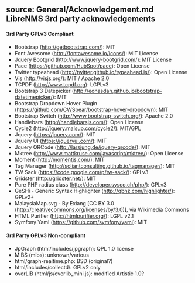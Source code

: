 source: General/Acknowledgement.md
LibreNMS 3rd party acknowledgements
-----------------------------------

#### 3rd Party GPLv3 Compliant

  - Bootstrap (http://getbootstrap.com/): MIT
  - Font Awesome (http://fontawesome.io/icons/): MIT License
  - Jquery Bootgrid (http://www.jquery-bootgrid.com/): MIT License
  - Pace (https://github.com/HubSpot/pace): Open License
  - Twitter typeahead (http://twitter.github.io/typeahead.js/): Open License
  - Vis (http://visjs.org/): MIT / Apache 2.0
  - TCPDF (http://www.tcpdf.org): LGPLv3
  - Bootstrap 3 Datepicker (http://eonasdan.github.io/bootstrap-datetimepicker/): MIT
  - Bootstrap Dropdown Hover Plugin (https://github.com/CWSpear/bootstrap-hover-dropdown): MIT
  - Bootstrap Switch (http://www.bootstrap-switch.org/): Apache 2.0
  - Handlebars (http://handlebarsjs.com/): Open License
  - Cycle2 (http://jquery.malsup.com/cycle2/): MIT/GPL
  - Jquery (https://jquery.com/): MIT
  - Jquery UI (https://jqueryui.com/): MIT
  - Jquery QRCode (http://larsjung.de/jquery-qrcode/): MIT
  - Mktree (http://www.mattkruse.com/javascript/mktree/): Open License
  - Moment (http://momentjs.com/): MIT
  - Tag Manager (http://soliantconsulting.github.io/tagmanager/): MIT
  - TW Sack (https://code.google.com/p/tw-sack/): GPLv3
  - Gridster (http://gridster.net/): MIT
  - Pure PHP radius class (http://developer.sysco.ch/php/): GPLv3
  - GeSHi - Generic Syntax Highlighter (http://qbnz.com/highlighter/): GPLv2+
  - MalaysiaMap.svg - By Exiang [CC BY 3.0 (http://creativecommons.org/licenses/by/3.0)], via Wikimedia Commons
  - HTML Purifier (http://htmlpurifier.org/): LGPL v2.1
  - Symfony Yaml (https://github.com/symfony/yaml): MIT

#### 3rd Party GPLv3 Non-compliant

  - JpGraph (html/includes/jpgraph): QPL 1.0 license
  - MIBS (mibs): unknown/various
  - html/graph-realtime.php: BSD (original?)
  - html/includes/collectd/: GPLv2 only
  - overLIB (html/js/overlib_mini.js): modified Artistic 1.0?
